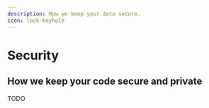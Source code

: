 ```yaml
---
description: How we keep your data secure.
icon: lock-keyhole
---
```


# Security

## How we keep your code secure and private

TODO


